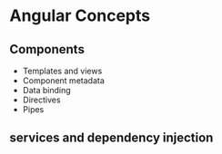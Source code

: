 # Angular Concepts

## Components

-   Templates and views
-   Component metadata
-   Data binding
-   Directives
-   Pipes

## services and dependency injection
